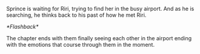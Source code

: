 Sprince is waiting for Riri, trying to find her in the busy airport. And as he is searching, he thinks back to his past of how he met Riri. 

*\*Flashback\** 

The chapter ends with them finally seeing each other in the airport ending with the emotions that course through them in the moment.